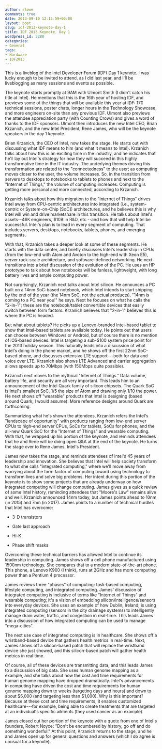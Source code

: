 ```yaml
---
author: slowe
comments: true
date: 2013-09-10 12:15:59+00:00
layout: post
slug: idf-2013-keynote-day-1
title: IDF 2013 Keynote, Day 1
wordpress_id: 3280
categories:
- General
tags:
- Hardware
- IDF2013
---
```


This is a liveblog of the Intel Developer Forum (IDF) Day 1 keynote. I was lucky enough to be invited to attend, as I did last year, and I'll be liveblogging as many sessions and events as possible.

The keynote starts promptly at 9AM with Ulmont Smith (I didn't catch his title at Intel). He mentions that this is the 16th year of hosting IDF, and previews some of the things that will be available this year at IDF: 170 technical sessions, poster chats, longer hours in the Technology Showcase, and more engineers on-site than any previous IDF. Ulmont also previews the attendee appreciation party (with Counting Crows) and gives a word of thanks to the IDF sponsors. Ulmont then introduces the new Intel CEO, Brian Krzanich, and the new Intel President, Rene James, who will be the keynote speakers in the day 1 keynote.

Brian Krzanich, the CEO of Intel, now takes the stage. He starts out with discussing what IDF means to him (and what it means to Intel). Krzanich talks about how this is an exciting time in the industry, and he indicates that he'll lay out Intel's strategy for how they will succeed in this highly transformative time in the IT industry. The underlying themes driving this transformation are related to the "connectedness" to the user; as computing moves closer to the user, the volume increases. So, in the transition from servers to desktops to notebooks to tablets to phones and next to the "Internet of Things," the volume of computing increases. Computing is getting more personal and more connected, according to Krzanich.

Krzanich talks about how this migration to the "Internet of Things" drives Intel away from CPU-centric architectures into integrated (i.e., system-centric or System-on-Chip [SoC]) architectures, and he believes this is why Intel will win and drive marketshare in this transition. He talks about Intel's assets--46K engineers, $10B in R&D, etc.--and how that will help Intel be successful. Intel's plan is to lead in every segment of computing. That includes servers, desktops, notebooks, tablets, phones, and emerging segments.

With that, Krzanich takes a deeper look at some of these segments. He starts with the data center, and briefly discusses Intel's leadership in CPUs (from the low-end with Atom and Avoton to the high-end with Xeon E5), server rack-scale architecture, and software-defined networking. He next transitions into a brief discussion of the evolution of the PC. He uses an HP prototype to talk about how notebooks will be fanless, lightweight, with long battery lives and ample computing power.

Not surprisingly, Krzanich next talks about Intel silicon. He announces a PC built on a 14nm SoC-based notebook, which Intel intends to start shipping by the end of the year (the 14nm SoC, not the actual products). "14nm is coming to a PC near you!" he says. Next he focuses on what he calls the "2-in-1"; these are the notebook/tablet convertible devices that easily switch between form factors. Krzanich believes that "2-in-1" believes this is where the PC is headed.

But what about tablets? He picks up a Lenovo-branded Intel-based tablet to show that Intel-based tablets are available today. He points out that users can choose between Windows or Android, but of course there is no mention of iOS-based devices. Intel is targeting a sub-$100 system price point for the 2013 holiday season. This naturally leads into a discussion of what Intel's doing in the phone market, and he shows off the first 22nm SoC-based phone, and discusses extensive LTE support---both for data and voice over LTE. Krzanich also shows LTE Advanced and carrier aggregation allows speeds up to 70Mbps (with 150Mbps quite possible).

Krzanich next moves to the mythical "Internet of Things." Data volume, battery life, and security are all very important. This leads him to an announcement of the Intel Quark family of silicon chipsets. The Quark SoC is Intel's smallest SoC, 1/5 the size of Atom and drawing only 1/10 the power. He next shows off "wearable" products that Intel is designing (based around Quark, I would assume). More reference designs around Quark are forthcoming.

Summarizing what he's shown the attendees, Krzanich refers the Intel's "landscape of opportunity" with products ranging from low-end server CPUs to high-end server CPUs, SoCs for tablets, SoCs for phones, and the all-new Quark SoC for the "Internet of Things" and wearable computing. With that, he wrapped up his portion of the keynote, and reminds attendees that he and Rene will be doing open Q&A at the end of the keynote. He turns the stage over to Rene James, Intel's President.

James now takes the stage, and reminds attendees of Intel's 45 years of leadership and innovation. She believes that Intel will help society transform to what she calls "integrated computing," where we'll move away from worrying about the form factor of computing toward using technology to transform lives and solve big problems. Her intent during this portion of the keynote is to show some projects that are already underway on how integrated computing will change computing. James gives us a quick review of some Intel history, reminding attendees that "Moore's Law" remains alive and well. Krzanich announced 14nm today, but James points ahead to 10nm (in 2015) and 7nm (in 2017). James points to a number of technical hurdles that Intel has overcome:

* 3-D transistors

* Gate last approach

* Hi-K

* Phase shift masks

Overcoming these technical barriers has allowed Intel to continue its leadership in computing. James shows off a cell phone manufactured using 1500nm technology. She compares that to a modern state-of-the-art phone. This phone, a Lenovo K900 (I think), runs at 2GHz and has more computing power than a Pentium 4 processor.

James reviews three "phases" of computing: task-based computing, lifestyle computing, and integrated computing. James' discussion of integrated computing is inclusive of terms like "Internet of Things" and wearable computing; it's a vision of embedding silicon/intelligence/sensors into everyday devices. She uses an example of how Dublin, Ireland, is using integrated computing (sensors in the city drainage systems) to intelligently manage drain water, traffic, and congestion in real-time. This leads James into a discussion of how integrated computing can be used to manage "mega-cities".

The next use case of integrated computing is in healthcare. She shows off a wristband-based device that gathers health metrics in real-time. Next, James shows off a silicon-based patch that will replace the wristband device she just showed, and this silicon-based patch will gather health metrics in real time.

Of course, all of these devices are transmitting data, and this leads James to a discussion of big data. She uses human genome mapping as a example, and she talks about how the cost and time requirements for human genome mapping have dropped dramatically. Intel's advancements in computing have driven the cost and time requirements for human genome mapping down to weeks (targeting days and hours) and down to about $5,000 (and targeting less than $1,000). Why is this important? Because at these cost and time requirements, it enables customized healthcare---for example, being able to create treatments that are targeted at an individual's specific ailments (they used cancer as an example).

James closed out her portion of the keynote with a quote from one of Intel's founders, Robert Noyce: "Don't be encumbered by history, go off and do something wonderful." At this point, Krzanich returns to the stage, and he and James open up for general questions and answers (which I do agree is unusual for a keynote).
